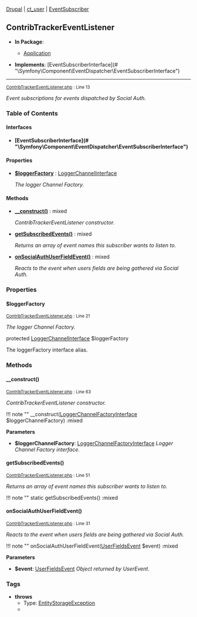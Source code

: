 
[Drupal](../namespaces/drupal.md) | [ct_user](../namespaces/drupal-ct-user.md) | [EventSubscriber](../namespaces/drupal-ct-user-eventsubscriber.md)

## ContribTrackerEventListener


- **In Package**:
    - [Application](../packages/Application.md)
  
- **Implements**:
    [EventSubscriberInterface](# &quot;\Symfony\Component\EventDispatcher\EventSubscriberInterface&quot;)  

---





<small>[ContribTrackerEventListener.php](../files/web-modules-custom-ct-user-src-eventsubscriber-contribtrackereventlistener.md) : Line 13</small>

*Event subscriptions for events dispatched by Social Auth.*









### Table of Contents



#### Interfaces
- **[EventSubscriberInterface](# &quot;\Symfony\Component\EventDispatcher\EventSubscriberInterface&quot;)**






#### Properties
- **[$loggerFactory](../classes/Drupal-ct-user-EventSubscriber-ContribTrackerEventListener.md#loggerfactory)**
         : [LoggerChannelInterface](# "\Drupal\Core\Logger\LoggerChannelInterface")  

  *The logger Channel Factory.*


#### Methods
- **[__construct()](../classes/Drupal-ct-user-EventSubscriber-ContribTrackerEventListener.md#__construct)**
           : mixed

  *ContribTrackerEventListener constructor.*

- **[getSubscribedEvents()](../classes/Drupal-ct-user-EventSubscriber-ContribTrackerEventListener.md#getsubscribedevents)**
           : mixed

  *Returns an array of event names this subscriber wants to listen to.*

- **[onSocialAuthUserFieldEvent()](../classes/Drupal-ct-user-EventSubscriber-ContribTrackerEventListener.md#onsocialauthuserfieldevent)**
           : mixed

  *Reacts to the event when users fields are being gathered via Social Auth.*







### Properties

#### $loggerFactory

<small>[ContribTrackerEventListener.php](../files/web-modules-custom-ct-user-src-eventsubscriber-contribtrackereventlistener.md) : Line 21</small>

*The logger Channel Factory.*


protected [LoggerChannelInterface](# "\Drupal\Core\Logger\LoggerChannelInterface") $loggerFactory

The loggerFactory interface alias.







### Methods

#### __construct()

<small>[ContribTrackerEventListener.php](../files/web-modules-custom-ct-user-src-eventsubscriber-contribtrackereventlistener.md) : Line 63</small>

*ContribTrackerEventListener constructor.*

!!! note ""
    __construct([LoggerChannelFactoryInterface](# "\Drupal\Core\Logger\LoggerChannelFactoryInterface") $loggerChannelFactory) :mixed




**Parameters**

- **$loggerChannelFactory**: [LoggerChannelFactoryInterface](# "\Drupal\Core\Logger\LoggerChannelFactoryInterface")
      *Logger Channel Factory interface.*
  






#### getSubscribedEvents()

<small>[ContribTrackerEventListener.php](../files/web-modules-custom-ct-user-src-eventsubscriber-contribtrackereventlistener.md) : Line 51</small>

*Returns an array of event names this subscriber wants to listen to.*

!!! note ""
    static getSubscribedEvents() :mixed











#### onSocialAuthUserFieldEvent()

<small>[ContribTrackerEventListener.php](../files/web-modules-custom-ct-user-src-eventsubscriber-contribtrackereventlistener.md) : Line 31</small>

*Reacts to the event when users fields are being gathered via Social Auth.*

!!! note ""
    onSocialAuthUserFieldEvent([UserFieldsEvent](# "\Drupal\social_auth\Event\UserFieldsEvent") $event) :mixed




**Parameters**

- **$event**: [UserFieldsEvent](# "\Drupal\social_auth\Event\UserFieldsEvent")
      *Object returned by UserEvent.*
  

### Tags

- **throws**
  - Type: [EntityStorageException](# "\Drupal\Core\Entity\EntityStorageException")
  - 






